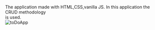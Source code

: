The application made with HTML,CSS,vanilla JS. In this application the CRUD methodology<br> is used.
<br>
![toDoApp](https://user-images.githubusercontent.com/87814580/161262685-51b69cdc-a938-4be3-a8cb-e5acf0a27071.jpeg)
